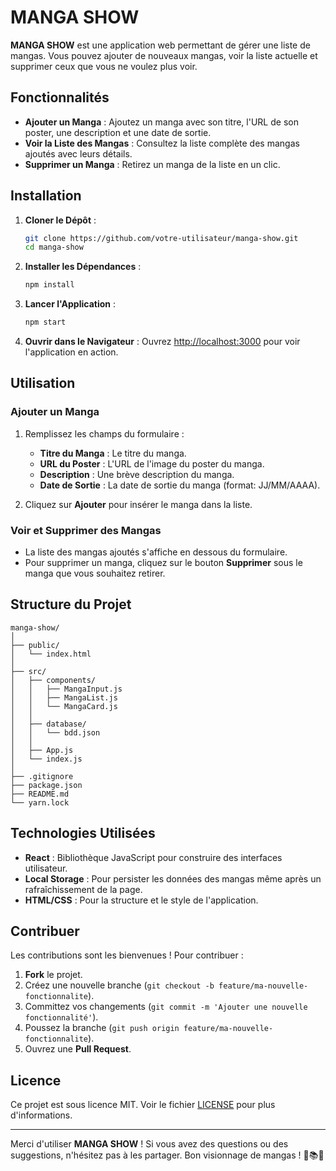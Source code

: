 # MANGA SHOW

**MANGA SHOW** est une application web permettant de gérer une liste de mangas. Vous pouvez ajouter de nouveaux mangas, voir la liste actuelle et supprimer ceux que vous ne voulez plus voir.

## Fonctionnalités

- **Ajouter un Manga** : Ajoutez un manga avec son titre, l'URL de son poster, une description et une date de sortie.
- **Voir la Liste des Mangas** : Consultez la liste complète des mangas ajoutés avec leurs détails.
- **Supprimer un Manga** : Retirez un manga de la liste en un clic.

## Installation

1. **Cloner le Dépôt** :

   ```bash
   git clone https://github.com/votre-utilisateur/manga-show.git
   cd manga-show
   ```

2. **Installer les Dépendances** :

   ```bash
   npm install
   ```

3. **Lancer l'Application** :

   ```bash
   npm start
   ```

4. **Ouvrir dans le Navigateur** :
   Ouvrez [http://localhost:3000](http://localhost:3000) pour voir l'application en action.

## Utilisation

### Ajouter un Manga

1. Remplissez les champs du formulaire :

   - **Titre du Manga** : Le titre du manga.
   - **URL du Poster** : L'URL de l'image du poster du manga.
   - **Description** : Une brève description du manga.
   - **Date de Sortie** : La date de sortie du manga (format: JJ/MM/AAAA).

2. Cliquez sur **Ajouter** pour insérer le manga dans la liste.

### Voir et Supprimer des Mangas

- La liste des mangas ajoutés s'affiche en dessous du formulaire.
- Pour supprimer un manga, cliquez sur le bouton **Supprimer** sous le manga que vous souhaitez retirer.

## Structure du Projet

```plaintext
manga-show/
│
├── public/
│   └── index.html
│
├── src/
│   ├── components/
│   │   ├── MangaInput.js
│   │   ├── MangaList.js
│   │   └── MangaCard.js
│   │
│   ├── database/
│   │   └── bdd.json
│   │
│   ├── App.js
│   └── index.js
│
├── .gitignore
├── package.json
├── README.md
└── yarn.lock
```

## Technologies Utilisées

- **React** : Bibliothèque JavaScript pour construire des interfaces utilisateur.
- **Local Storage** : Pour persister les données des mangas même après un rafraîchissement de la page.
- **HTML/CSS** : Pour la structure et le style de l'application.

## Contribuer

Les contributions sont les bienvenues ! Pour contribuer :

1. **Fork** le projet.
2. Créez une nouvelle branche (`git checkout -b feature/ma-nouvelle-fonctionnalite`).
3. Committez vos changements (`git commit -m 'Ajouter une nouvelle fonctionnalité'`).
4. Poussez la branche (`git push origin feature/ma-nouvelle-fonctionnalite`).
5. Ouvrez une **Pull Request**.

## Licence

Ce projet est sous licence MIT. Voir le fichier [LICENSE](LICENSE) pour plus d'informations.

---

Merci d'utiliser **MANGA SHOW** ! Si vous avez des questions ou des suggestions, n'hésitez pas à les partager. Bon visionnage de mangas ! 🎉📚✨
